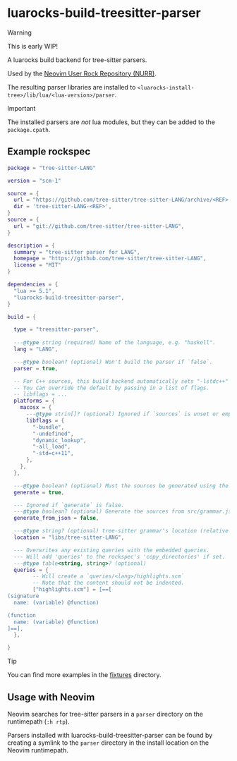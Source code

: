 # luarocks-build-treesitter-parser

> [!WARNING]
>
> This is early WIP!

A luarocks build backend for tree-sitter parsers. 

Used by the [Neovim User Rock Repository (NURR)](https://github.com/nvim-neorocks/nurr).

The resulting parser libraries are installed to
`<luarocks-install-tree>/lib/lua/<lua-version>/parser`.

> [!IMPORTANT]
>
> The installed parsers are *not* lua modules, but they
> can be added to the `package.cpath`.

## Example rockspec

```lua
package = "tree-sitter-LANG"

version = "scm-1"

source = {
  url = "https://github.com/tree-sitter/tree-sitter-LANG/archive/<REF>.zip",
  dir = 'tree-sitter-LANG-<REF>',
}
source = {
  url = "git://github.com/tree-sitter/tree-sitter-LANG",
}

description = {
  summary = "tree-sitter parser for LANG",
  homepage = "https://github.com/tree-sitter/tree-sitter-LANG",
  license = "MIT"
}

dependencies = {
  "lua >= 5.1",
  "luarocks-build-treesitter-parser",
}

build = {

  type = "treesitter-parser",
 
  ---@type string (required) Name of the language, e.g. "haskell".
  lang = "LANG",

  ---@type boolean? (optional) Won't build the parser if `false`.
  parser = true,

  -- For C++ sources, this build backend automatically sets "-lstdc++"
  -- You can override the default by passing in a list of flags.
  -- libflags = ...
  platforms = {
    macosx = {
      ---@type strin[]? (optional) Ignored if `sources` is unset or empty
      libflags = {
        "-bundle",
        "-undefined",
        "dynamic_lookup",
        "-all_load",
        "-std=c++11",
      },
    },
  },

  ---@type boolean? (optional) Must the sources be generated using the tree-sitter CLI?
  generate = true,

  --- Ignored if `generate` is false.
  ---@type boolean? (optional) Generate the sources from src/grammar.json?
  generate_from_json = false,

  ---@type string? (optional) tree-sitter grammar's location (relative to the source root).
  location = "libs/tree-sitter-LANG",

  --- Overwrites any existing queries with the embedded queries.
  --- Will add 'queries' to the rockspec's 'copy_directories' if set.
  ---@type table<string, string>? (optional)
  queries = {
        -- Will create a `queries/<lang>/highlights.scm`
        -- Note that the content should not be indented.
        ["highlights.scm"] = [==[
(signature
  name: (variable) @function)

(function
  name: (variable) @function)
]==],
  },

}
```

> [!TIP]
>
> You can find more examples in the [fixtures](./fixtures) directory.

## Usage with Neovim

Neovim searches for tree-sitter parsers in a `parser` directory
on the runtimepath (`:h rtp`).

Parsers installed with luarocks-build-treesitter-parser can be found
by creating a symlink to the `parser` directory in the install location
on the Neovim runtimepath.

